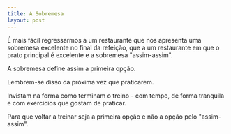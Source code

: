 ```yaml
---
title: A Sobremesa
layout: post
---
```


É mais fácil regressarmos a um restaurante que nos apresenta uma sobremesa excelente no final da refeição, que a um restaurante em que o prato principal é excelente e a sobremesa "assim-assim".

A sobremesa define assim a primeira opção. 

Lembrem-se disso da próxima vez que praticarem. 

Invistam na forma como terminam o treino - com tempo, de forma tranquila e com exercícios que gostam de praticar. 

Para que voltar a treinar seja a primeira opção e não a opção pelo "assim-assim".